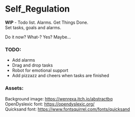 # Self_Regulation

**WIP** - Todo list. Alarms. Get Things Done. <br />
Set tasks, goals and alarms. <br />

Do it now? What-? Yes? Maybe... <br />


### TODO:
* Add alarms
* Drag and drop tasks
* Robot for emotional support
* Add pizzazz and cheers when tasks are finished


### Assets:

Background image: https://wenrexa.itch.io/abstractbq <br />
OpenDyslexic font: https://opendyslexic.org/ <br />
Quicksand font: https://www.fontsquirrel.com/fonts/quicksand <br />
